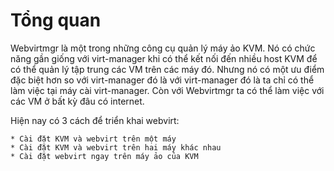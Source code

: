 

# Tổng quan 
Webvirtmgr là một trong những công cụ quản lý máy ảo KVM. Nó có chức năng gần giống với virt-manager khi có thể kết nối đến nhiều host KVM để có thể quản lý tập trung các VM trên các máy đó. Nhưng nó có một ưu điểm đặc biệt hơn so với virt-manager đó là với virt-manager đó là ta chỉ có thể làm việc tại máy cài virt-manager. Còn với Webvirtmgr ta có thể làm việc với các VM ở bất kỳ đâu có internet.

Hiện nay có 3 cách để triển khai webvirt:

    * Cài đặt KVM và webvirt trên một máy
    * Cài đặt KVM và webvirt trên hai máy khác nhau
    * Cài đặt webvirt ngay trên máy ảo của KVM


